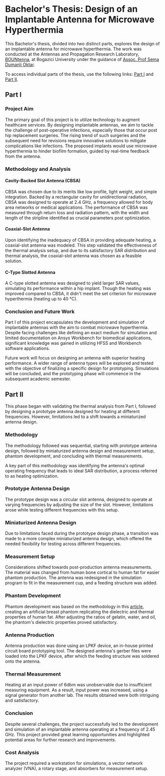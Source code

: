 # Bachelor's Thesis: Design of an Implantable Antenna for Microwave Hyperthermia

This Bachelor's thesis, divided into two distinct parts, explores the design of an implantable antenna for microwave hyperthermia. The work was conducted at the Antennas and Propagation Research Laboratory, [BOUNtenna](https://bountenna.boun.edu.tr), at Bogazici University under the guidance of [Assoc. Prof Sema Dumanli Oktar](https://academics.boun.edu.tr/sema.dumanli/).

To access individual parts of the thesis, use the following links: [Part I](./Part%20I/) and [Part II](./Part%20II/).

## Part I

### Project Aim

The primary goal of this project is to utilize technology to augment healthcare services. By designing implantable antennas, we aim to tackle the challenge of post-operative infections, especially those that occur post hip replacement surgeries. The rising trend of such surgeries and the subsequent need for revisions require innovative solutions to mitigate complications like infections. The proposed implants would use microwave hyperthermia to hinder biofilm formation, guided by real-time feedback from the antenna.

### Methodology and Analysis

#### Cavity-Backed Slot Antenna (CBSA)
CBSA was chosen due to its merits like low profile, light weight, and simple integration. Backed by a rectangular cavity for unidirectional radiation, CBSA was designed to operate at 2.4 GHz, a frequency allowed for body area networks or medical applications. The performance of CBSA was measured through return loss and radiation pattern, with the width and length of the stripline identified as crucial parameters post optimization.

#### Coaxial-Slot Antenna
Upon identifying the inadequacy of CBSA in providing adequate heating, a coaxial-slot antenna was modeled. This step validated the effectiveness of the thermal analysis setup, and due to its satisfactory SAR distribution and thermal analysis, the coaxial-slot antenna was chosen as a feasible solution.

#### C-Type Slotted Antenna
A C-type slotted antenna was designed to yield larger SAR values, simulating its performance within a hip implant. Though the heating was improved compared to CBSA, it didn't meet the set criterion for microwave hyperthermia (heating up to 40 °C).

### Conclusion and Future Work

Part I of this project encapsulates the development and simulation of implantable antennas with the aim to combat microwave hyperthermia. Despite facing challenges like defining an exact medium for simulation and limited documentation on Ansys Workbench for biomedical applications, significant knowledge was gained in utilizing HFSS and Workbench software applications.

Future work will focus on designing an antenna with superior heating performance. A wider range of antenna types will be explored and tested with the objective of finalizing a specific design for prototyping. Simulations will be concluded, and the prototyping phase will commence in the subsequent academic semester.

## Part II

This phase began with validating the thermal analysis from Part I, followed by designing a prototype antenna designed for heating at different frequencies. However, limitations led to a shift towards a miniaturized antenna design.

### Methodology

The methodology followed was sequential, starting with prototype antenna design, followed by miniaturized antenna design and measurement setup, phantom development, and concluding with thermal measurements.

A key part of this methodology was identifying the antenna's optimal operating frequency that leads to ideal SAR distribution, a process referred to as heating optimization.

### Prototype Antenna Design
The prototype design was a circular slot antenna, designed to operate at varying frequencies by adjusting the size of the slot. However, limitations arose while testing different frequencies with this setup.

### Miniaturized Antenna Design

Due to limitations faced during the prototype design phase, a transition was made to a more complex miniaturized antenna design, which offered the needed flexibility for testing across different frequencies.

### Measurement Setup

Considerations shifted towards post-production antenna measurements. The material was changed from human bone cortical to human fat for easier phantom production. The antenna was redesigned in the simulation program to fit in the measurement cup, and a feeding structure was added.

### Phantom Development

Phantom development was based on the methodology in this [article](https://ieeexplore.ieee.org/document/7152875), creating an artificial breast phantom replicating the dielectric and thermal properties of human fat. After adjusting the ratios of gelatin, water, and oil, the phantom's dielectric properties proved satisfactory.

### Antenna Production

Antenna production was done using an LPKF device, an in-house printed circuit board prototyping tool. The designed antenna's gerber files were loaded into the LPKF device, after which the feeding structure was soldered onto the antenna.

### Thermal Measurement

Heating at an input power of 6dbm was unobservable due to insufficient measuring equipment. As a result, input power was increased, using a signal generator from another lab. The results obtained were both intriguing and satisfactory.

### Conclusion

Despite several challenges, the project successfully led to the development and simulation of an implantable antenna operating at a frequency of 2.45 GHz. This project provided great learning opportunities and highlighted potential areas for further research and improvements.

### Cost Analysis

The project required a workstation for simulations, a vector network analyzer (VNA), a rotary stage, and absorbers for measurement setup.


